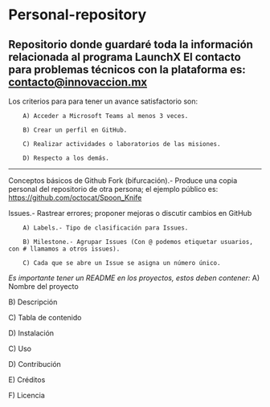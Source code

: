 # Personal-repository
Repositorio donde guardaré toda la información relacionada al programa LaunchX
El contacto para problemas técnicos con la plataforma es: contacto@innovaccion.mx
---------------------------------------------------------------------------------------------

Los criterios para para tener un avance satisfactorio son:

        A) Acceder a Microsoft Teams al menos 3 veces.
        
        B) Crear un perfil en GitHub.
        
        C) Realizar actividades o laboratorios de las misiones.
        
        D) Respecto a los demás.
        
---------------------------------------------------------------------------------------------

Conceptos básicos de Github
Fork (bifurcación).- Produce una copia personal del repositorio de otra persona; el ejemplo público es: https://github.com/octocat/Spoon_Knife

Issues.- Rastrear errores; proponer mejoras o discutir cambios en GitHub

        A) Labels.- Tipo de clasificación para Issues.
        
        B) Milestone.- Agrupar Issues (Con @ podemos etiquetar usuarios, con # llamamos a otros issues).
        
        C) Cada que se abre un Issue se asigna un número único.


*Es importante tener un README en los proyectos, estos deben contener:*
A) Nombre del proyecto

B) Descripción

C) Tabla de contenido

D) Instalación

C) Uso

D) Contribución

E) Créditos

F) Licencia
